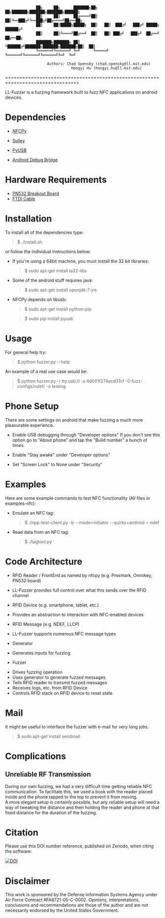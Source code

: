                   ██╗     ██╗      ███████╗██╗   ██╗███████╗███████╗███████╗██████╗ 
                  ██║     ██║      ██╔════╝██║   ██║╚══███╔╝╚══███╔╝██╔════╝██╔══██╗
                  ██║     ██║█████╗█████╗  ██║   ██║  ███╔╝   ███╔╝ █████╗  ██████╔╝
                  ██║     ██║╚════╝██╔══╝  ██║   ██║ ███╔╝   ███╔╝  ██╔══╝  ██╔══██╗
                  ███████╗███████╗ ██║     ╚██████╔╝███████╗███████╗███████╗██║  ██║
                  ╚══════╝╚══════╝ ╚═╝      ╚═════╝ ╚══════╝╚══════╝╚══════╝╚═╝  ╚═╝

                       Authors: Chad Spensky (chad.spensky@ll.mit.edu)
                                  Hongyi Hu (hongyi.hu@ll.mit.edu)

================================================================================

  LL-Fuzzer is a fuzzing framework built to fuzz NFC applications on android 
devices.


# Dependencies

  * [NFCPy](https://launchpad.net/nfcpy)

  * [Sulley](https://github.com/OpenRCE/sulley)

  * [PyUSB](http://sourceforge.net/projects/pyusb/)

  * [Android Debug Bridge](http://developer.android.com/tools/help/adb.html)
 

# Hardware Requirements

  * [PN532 Breakout Board](http://www.adafruit.com/product/364)
  * [FTDI Cable](http://www.adafruit.com/products/70)


# Installation 

To install all of the dependencies type:
  
>$ ./install.sh
  
or follow the individual instructions below:

 * If you're using a 64bit machine, you must install the 32 bit libraries:

   >$ sudo apt-get install ia32-libs

 * Some of the android stuff requires java:

   >$ sudo apt-get install openjdk-7-jre

 * NFCPy depends on libusb:

   >$ sudo apt-get install python-pip
   
   >$ sudo pip install pyusb


# Usage 

For general help try:
>$ python fuzzer.py --help

An example of a real use case would be:
>$ python fuzzer.py -r tty:usb:0 -s 4d001f274acd31cf -D fuzz-configs/ndef/ -o testing

# Phone Setup 

  There are some settings on android that make fuzzing a much more pleasurable 
  experience.

  * Enable USB debugging through "Developer options"
    If you don't see this option go to "About phone" and tap the "Build number" 
    a bunch of times.

  * Enable "Stay awake" under "Developer options"

  * Set "Screen Lock" to None under "Security"


# Examples 

Here are some example commands to test NFC functionality (All files in examples-nfc):

 * Emulate an NFC tag:
   >$ ./npp-test-client.py -b --mode=initiator --quirks=android < ndef

 * Read data from an NFC tag:
    >$ ./tagtool.py


# Code Architecture

* RFID Reader / FrontEnd as named by nfcpy (e.g. Proxmark, Omnikey, PN532
board)
 - LL-Fuzzer provides full control over what this sends over the RFID channel

* RFID Device (e.g. smartphone, tablet, etc.)
 - Provides an abstraction to interaction with NFC-enabled devices

* RFID Message (e.g. NDEF, LLCP)
 - LL-Fuzzer supports numerous NFC message types

* Generator
 - Generates inputs for fuzzing

* Fuzzer
 - Drives fuzzing operation
 - Uses generator to generate fuzzed messages
 - Tells RFID reader to transmit fuzzed messages
 - Receives logs, etc. from RFID Device
 - Controls RFID stack on RFID device to reset state

# Mail 

It might be useful to interface the fuzzer with e-mail for very long jobs.
>$ sudo apt-get install sendmail


# Complications

## Unreliable RF Transmission
During our own fuzzing, we had a very difficult time getting reliable 
NFC communication.  To facilitate this, we used a book with the reader 
placed inside and the phone tapped to the top to prevent it from moving.  
A more elegant setup is certainly possible, but any reliable setup will 
need a way of tweaking the distance and then holding the reader and 
phone at that fixed distance for the duration of the fuzzing.

# Citation

Please use this DOI number reference, published on Zenodo, when citing the software:

[![DOI](https://zenodo.org/badge/38062363.svg)](https://zenodo.org/badge/latestdoi/38062363)

# Disclaimer

This work is sponsored by the Defense Information Systems Agency under Air Force Contract #FA8721-05-C-0002.  Opinions, interpretations, conclusions and recommendations are those of the author and are not necessarily endorsed by the United States Government.
